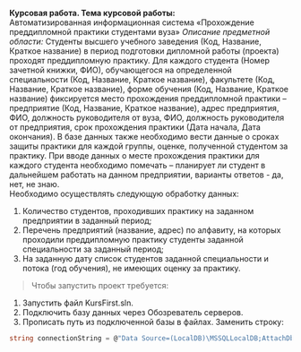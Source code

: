 **Курсовая работа. Тема курсовой работы:**<br>
Автоматизированная информационная система «Прохождение преддипломной практики студентами вуза»
*Описание предметной области:* Студенты высшего учебного заведения (Код,
Название, Краткое название) в период подготовки дипломной работы (проекта) проходят
преддипломную практику. Для каждого студента (Номер зачетной книжки, ФИО),
обучающегося на определенной специальности (Код, Название, Краткое название),
факультете (Код, Название, Краткое название), форме обучения (Код, Название, Краткое
название) фиксируется место прохождения преддипломной практики – предприятие (Код,
Название, Краткое название), адрес предприятия, ФИО, должность руководителя от вуза,
ФИО, должность руководителя от предприятия, срок прохождения практики (Дата начала,
Дата окончания). В базе данных также необходимо вести данные о сроках защиты
практики для каждой группы, оценке, полученной студентом за практику. При вводе
данных о месте прохождения практики для каждого студента необходимо помечать –
планирует ли студент в дальнейшем работать на данном предприятии, варианты ответов -
да, нет, не знаю.<br>
Необходимо осуществлять следующую обработку данных:
1. Количество студентов, проходивших практику на заданном предприятии в
заданный период;
2. Перечень предприятий (название, адрес) по алфавиту, на которых проходили
преддипломную практику студенты заданной специальности за заданный период;
2. На заданную дату список студентов заданной специальности и потока (год
обучения), не имеющих оценку за практику.
> Чтобы запустить проект требуется:
  1. Запустить файл KursFirst.sln.
  2. Подключить базу данных через Обозреватель серверов.
  3. Прописать путь из подключенной базы в файлах. Заменить строку:
  ```C#
  string connectionString = @"Data Source=(LocalDB)\MSSQLLocalDB;AttachDbFilename=_Путь_;Integrated Security=True;Connect Timeout=30";
  ```
